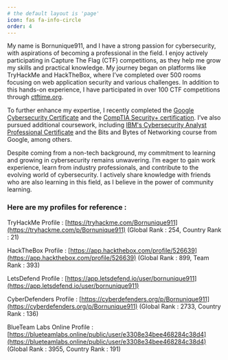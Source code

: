 ```yaml
---
# the default layout is 'page'
icon: fas fa-info-circle
order: 4
---
```


My name is Bornunique911, and I have a strong passion for cybersecurity, with aspirations of becoming a professional in the field. I enjoy actively participating in Capture The Flag (CTF) competitions, as they help me grow my skills and practical knowledge. My journey began on platforms like TryHackMe and HackTheBox, where I’ve completed over 500 rooms focusing on web application security and various challenges. In addition to this hands-on experience, I have participated in over 100 CTF competitions through [ctftime.org](https://ctftime.org).

To further enhance my expertise, I recently completed the [Google Cybersecurity Certificate](https://www.credly.com/badges/454eacba-9ed6-44ce-b046-ac3688d120d4) and the [CompTIA Security+ certification](https://www.credly.com/badges/0983f4a3-2676-49d8-b3b5-c4ef67b41c39). I’ve also pursued additional coursework, including [IBM's Cybersecurity Analyst Professional Certificate](https://www.credly.com/badges/a45251e1-c41c-4a3f-ab75-8f94a2149c35) and the Bits and Bytes of Networking course from Google, among others.

Despite coming from a non-tech background, my commitment to learning and growing in cybersecurity remains unwavering. I’m eager to gain work experience, learn from industry professionals, and contribute to the evolving world of cybersecurity. I actively share knowledge with friends who are also learning in this field, as I believe in the power of community learning.

### Here are my profiles for reference :

TryHackMe Profile : [https://tryhackme.com/Bornunique911](https://tryhackme.com/p/Bornunique911) (Global Rank : 254, Country Rank : 21)

HackTheBox Profile : [https://app.hackthebox.com/profile/526639](https://app.hackthebox.com/profile/526639) (Global Rank : 899, Team Rank : 393)

LetsDefend Profile : [https://app.letsdefend.io/user/bornunique911](https://app.letsdefend.io/user/bornunique911)

CyberDefenders Profile : [https://cyberdefenders.org/p/Bornunique911](https://cyberdefenders.org/p/Bornunique911) (Global Rank : 2733, Country Rank : 136)

BlueTeam Labs Online Profile : [https://blueteamlabs.online/public/user/e3308e34bee468284c38d4](https://blueteamlabs.online/public/user/e3308e34bee468284c38d4) (Global Rank : 3955, Country Rank : 191)
